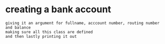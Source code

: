 # creating a bank account 
    giving it an argument for fullname, acccount number, routing number and balance 
    making sure all this class are defined 
    and then lastly printing it out 
